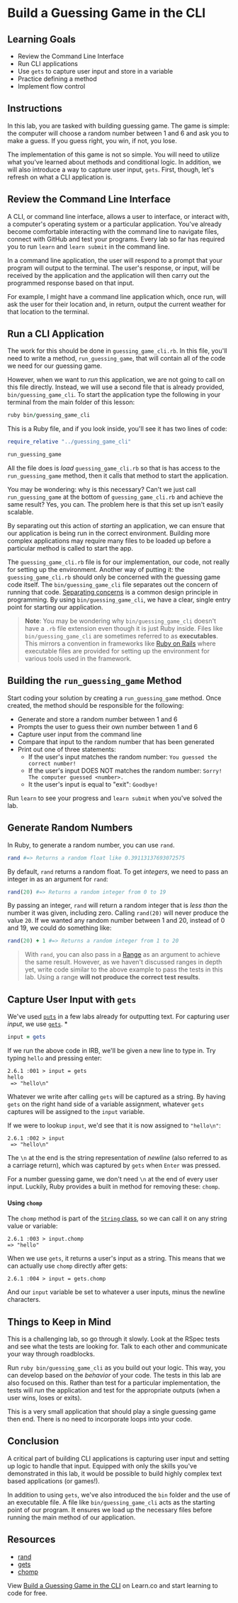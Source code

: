# Build a Guessing Game in the CLI

## Learning Goals

- Review the Command Line Interface
- Run CLI applications
- Use `gets` to capture user input and store in a variable
- Practice defining a method
- Implement flow control

## Instructions

In this lab, you are tasked with building guessing game. The game is simple:
the computer will choose a random number between 1 and 6 and ask you to make a
guess. If you guess right, you win, if not, you lose.

The implementation of this game is not so simple. You will need to utilize what
you've learned about methods and conditional logic. In addition, we will
also introduce a way to capture user input, `gets`. First, though, let's refresh
on what a CLI application is.

## Review the Command Line Interface

A CLI, or command line interface, allows a user to interface, or interact with,
a computer's operating system or a particular application. You've already become
comfortable interacting with the command line to navigate files, connect with
GitHub and test your programs. Every lab so far has required you to run `learn`
and `learn submit` in the command line.

In a command line application, the user will respond to a prompt that your
program will output to the terminal. The user's response, or input, will be
received by the application and the application will then carry out the
programmed response based on that input.

For example, I might have a command line application which, once run, will ask
the user for their location and, in return, output the current weather for that
location to the terminal.

## Run a CLI Application

The work for this should be done in `guessing_game_cli.rb`. In this file, you'll
need to write a method, `run_guessing_game`, that will contain all of the code
we need for our guessing game.

However, when we want to _run_ this application, we are not going to call on
this file directly. Instead, we will use a second file that is already provided,
`bin/guessing_game_cli`. To start the application type the following in your
terminal from the main folder of this lesson:

```ruby
ruby bin/guessing_game_cli
```

This is a Ruby file, and if you look inside, you'll see it has two lines of
code:

```ruby
require_relative "../guessing_game_cli"

run_guessing_game
```

All the file does is _load_ `guessing_game_cli.rb` so that is has access to the
`run_guessing_game` method, then it calls that method to start the application.

You may be wondering: why is this necessary? Can't we just call
`run_guessing_game` at the bottom of `guessing_game_cli.rb` and achieve the same
result? Yes, you can. The problem here is that this set up isn't easily
scalable.

By separating out this action of _starting_ an application, we can ensure that
our application is being run in the correct environment. Building more complex
applications may require many files to be loaded up before a particular method
is called to start the app.

The `guessing_game_cli.rb` file is for our implementation, our code, not really
for setting up the environment. Another way of putting it: the
`guessing_game_cli.rb` should only be concerned with the guessing game code
itself. The `bin/guessing_game_cli` file separates out the concern of running
that code. [Separating concerns][concerns] is a common design principle in
programming. By using `bin/guessing_game_cli`, we have a clear, single entry
point for starting our application.

> **Note**: You may be wondering why `bin/guessing_game_cli` doesn't have a
> `.rb` file extension even though it is just Ruby inside. Files like
> `bin/guessing_game_cli` are sometimes referred to as **executables**. This
> mirrors a convention in frameworks like [Ruby on Rails][rails] where executable
> files are provided for setting up the environment for various tools used in the
> framework.

## Building the `run_guessing_game` Method

Start coding your solution by creating a `run_guessing_game` method. Once
created, the method should be responsible for the following:

- Generate and store a random number between 1 and 6
- Prompts the user to guess their own number between 1 and 6
- Capture user input from the command line
- Compare that input to the random number that has been generated
- Print out one of three statements:
  - If the user's input matches the random number: `You guessed the correct number!`
  - If the user's input DOES NOT matches the random number: `Sorry! The computer guessed <number>.`
  - It the user's input is equal to "exit": `Goodbye!`

Run `learn` to see your progress and `learn submit` when you've solved the lab.

## Generate Random Numbers

In Ruby, to generate a random number, you can use `rand`.

```ruby
rand #=> Returns a random float like 0.39113137693072575
```

By default, `rand` returns a random float. To get _integers_, we need to pass an
integer in as an argument for `rand`:

```ruby
rand(20) #=> Returns a random integer from 0 to 19
```

By passing an integer, `rand` will return a random integer that is _less than_
the number it was given, including zero. Calling `rand(20)` will never produce
the value `20`. If we wanted any random number between 1 and 20,
instead of 0 and 19, we could do something like:

```ruby
rand(20) + 1 #=> Returns a random integer from 1 to 20
```

> With `rand`, you can also pass in a [Range][range] as an argument to achieve
> the same result. However, as we haven't discussed ranges in depth yet, write
> code similar to the above example to pass the tests in this lab. Using a range
> **will not produce the correct test results**.

## Capture User Input with `gets`

We've used [`puts`][puts] in a few labs already for outputting text. For
capturing user _input_, we use [`gets`][gets].
* 
```ruby
input = gets
```

If we run the above code in IRB, we'll be given a new line to type in. Try
typing `hello` and pressing enter:

```text
2.6.1 :001 > input = gets
hello
 => "hello\n"
```

Whatever we write after calling `gets` will be captured as a string. By having
`gets` on the right hand side of a variable assignment, whatever `gets` captures
will be assigned to the `input` variable.

If we were to lookup `input`, we'd see that it is now assigned to `"hello\n"`:

```text
2.6.1 :002 > input
 => "hello\n"
```

The `\n` at the end is the string representation of _newline_ (also referred to
as a carriage return), which was captured by `gets` when `Enter` was pressed.

For a number guessing game, we don't need `\n` at the end of every user input.
Luckily, Ruby provides a built in method for removing these: `chomp`.

#### Using `chomp`

The `chomp` method is part of the [`String` class][strings], so we can call it
on any string value or variable:

```text
2.6.1 :003 > input.chomp
=> "hello"
```

When we use `gets`, it returns a user's input as a string. This means that we
can actually use `chomp` directly after gets:

```text
2.6.1 :004 > input = gets.chomp
```

And our `input` variable be set to whatever a user inputs, minus the newline
characters.

## Things to Keep in Mind

This is a challenging lab, so go through it slowly. Look at the RSpec tests and
see what the tests are looking for. Talk to each other and communicate your way
through roadblocks.

Run `ruby bin/guessing_game_cli` as you build out your logic. This way, you can
develop based on the _behavior_ of your code. The tests in this lab are also
focused on this. Rather than test for a particular implementation, the tests
will _run_ the application and test for the appropriate outputs (when a user
wins, loses or exits).

This is a very small application that should play a single guessing game then
end. There is no need to incorporate loops into your code.

## Conclusion

A critical part of building CLI applications is capturing user input and setting
up logic to handle that input. Equipped with only the skills you've demonstrated
in this lab, it would be possible to build highly complex text based
applications (or games!).

In addition to using `gets`, we've also introduced the `bin` folder and
the use of an executable file. A file like `bin/guessing_game_cli` acts as the
starting point of our program. It ensures we load up the necessary files before
running the main method of our application.

## Resources

- [rand][rand]
- [gets][gets]
- [chomp][chomp]

[rand]: https://www.rubydoc.info/stdlib/core/Kernel:rand
[gets]: https://ruby-doc.org/core-2.3.1/Kernel.html
[chomp]: https://ruby-doc.org/core-2.3.1/String.html#method-i-chomp
[concerns]: https://en.wikipedia.org/wiki/Separation_of_concerns
[rails]: https://rubyonrails.org/
[range]: https://ruby-doc.org/core-2.5.0/Range.html
[puts]: https://ruby-doc.org/core-2.5.2/IO.html#method-i-puts
[strings]: https://ruby-doc.org/core-2.3.1/String.html

<p data-visibility='hidden'>View <a href='https://learn.co/lessons/guessing-cli' title='Build a Guessing Game in the CLI'>Build a Guessing Game in the CLI</a> on Learn.co and start learning to code for free.</p>
